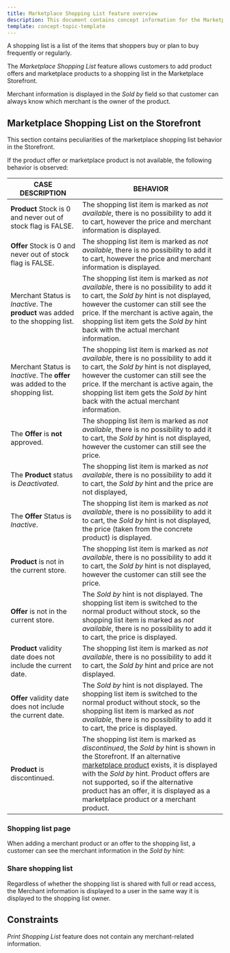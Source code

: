 ```yaml
---
title: Marketplace Shopping List feature overview
description: This document contains concept information for the Marketplace Shopping List feature.
template: concept-topic-template
---
```


A shopping list is a list of the items that shoppers buy or plan to buy frequently or regularly.

The *Marketplace Shopping List* feature allows customers to add product offers and marketplace products to a shopping list in the Marketplace Storefront.

Merchant information is displayed in the *Sold by* field so that customer can always know which merchant is the owner of the product. 

## Marketplace Shopping List on the Storefront

This section contains peculiarities of the marketplace shopping list behavior in the Storefront.

If the product offer or marketplace product is not available, the following behavior is observed:

<div class="width-100">

| CASE DESCRIPTION   | BEHAVIOR    |
| ------------------ | --------------------------- |
| **Product** Stock is 0 and never out of stock flag is FALSE. | The shopping list item is marked as *not available*, there is no possibility to add it to cart, however the price and merchant information is displayed. |
| **Offer** Stock is 0 and never out of stock flag is FALSE.   | The shopping list item is marked as *not available*, there is no possibility to add it to cart, however the price and merchant information is displayed. |
| Merchant Status is *Inactive*. The  **product** was added to the shopping list. | The shopping list item is marked as *not available*, there is no possibility to add it to cart, the *Sold by* hint is not displayed, however the customer can still see the price. If the merchant is active again, the shopping list item gets the *Sold by* hint back with the actual merchant information. |
| Merchant Status is *Inactive*. The **offer** was added to the shopping list. | The shopping list item is marked as *not available*, there is no possibility to add it to cart, the *Sold by* hint is not displayed, however the customer can still see the price. If the merchant is active again, the shopping list item gets the *Sold by* hint back with the actual merchant information. |
| The **Offer** is **not** approved.                           | The shopping list item is marked as *not available*, there is no possibility to add it to cart, the *Sold by* hint is not displayed, however the customer can still see the price. |
| The **Product** status is *Deactivated*.                     | The shopping list item is marked as *not available*, there is no possibility to add it to cart, the *Sold by* hint and the price are not displayed, |
| The **Offer** Status is *Inactive*.                          | The shopping list item is marked as *not available*, there is no possibility to add it to cart, the *Sold by* hint is not displayed, the price (taken from the concrete product) is displayed. |
| **Product** is not in the current store.                     | The shopping list item is marked as *not available*, there is no possibility to add it to cart, the *Sold by* hint is not displayed, however the customer can still see the price. |
| **Offer** is not in the current store.                       | The *Sold by* hint is not displayed. The shopping list item is switched to the normal product without stock, so the shopping list item is marked as *not available*, there is no possibility to add it to cart, the price is displayed. |
| **Product** validity date does not include the current date. | The shopping list item is marked as *not available*, there is no possibility to add it to cart, the *Sold by* hint and price are not displayed. |
| **Offer** validity date does not include the current date.   | The *Sold by* hint is not displayed. The shopping list item is switched to the normal product without stock, so the shopping list item is marked as *not available*, there is no possibility to add it to cart, the price is displayed. |
| **Product** is discontinued.                                 | The shopping list item is marked as *discontinued*, the *Sold by* hint is shown in the Storefront. If an alternative [marketplace product](/docs/marketplace/user/features/202108.0/marketplace-product-feature-overview.html) exists, it is displayed with the  *Sold by* hint. Product offers are not supported, so if the alternative product has an offer, it is displayed as a marketplace product or a merchant product. |

</div>

### Shopping list page

When adding a merchant product or an offer to the shopping list, a customer can see the merchant information in the *Sold by* hint:

<!---GIF-->

### Share shopping list

Regardless of whether the shopping list is shared with full or read access, the Merchant information is displayed to a user in the same way it is displayed to the shopping list owner.

<!---GIF-->

## Constraints

*Print Shopping List* feature does not contain any merchant-related information.